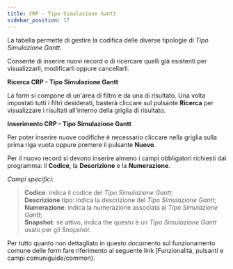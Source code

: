 ```yaml
---
title: CRP - Tipo Simulazione Gantt
sidebar_position: 17
---
```


La tabella permette di gestire la codifica delle diverse tipologie di *Tipo Simulazione Gantt*.

Consente di inserire nuovi record o di ricercare quelli già esistenti per visualizzarli, modificarli oppure cancellarli.

**Ricerca CRP - Tipo Simulazione Gantt**

La form si compone di un'area di filtro e da una di risultato. Una volta impostati tutti i filtri desiderati, basterà cliccare sul pulsante **Ricerca** per visualizzare i risultati all'interno della griglia di risultato.

**Inserimento CRP - Tipo Simulazione Gantt**

Per poter inserire nuove codifiche è necessario cliccare nella griglia sulla prima riga vuota oppure premere il pulsante **Nuovo**.

Per il nuovo record si devono inserire almeno i campi obbligatori richiesti dal programma: il **Codice**, la **Descrizione** e la **Numerazione**.

*Campi specifici*:

> **Codice**: indica il codice del *Tipo Simulazione Gantt*;           
> **Descrizione** tipo: indica la descrizione del *Tipo Simulazione Gantt*;        
> **Numerazione**: indica la numerazione associata al *Tipo Simulazione Gantt*;           
> **Snapshot**: se attivo, indica the questo è un *Tipo Simulazione Gantt* usato per gli *Snapshot*.

Per tutto quanto non dettagliato in questo documento sul funzionamento comune delle form fare riferimento al seguente link [Funzionalità, pulsanti e campi comuniguide/common).